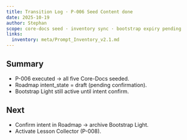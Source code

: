 ```yaml
---
title: Transition Log · P-006 Seed Content done
date: 2025-10-19
author: Stephan
scope: core-docs seed · inventory sync · bootstrap expiry pending
links:
  inventory: meta/Prompt_Inventory_v2.1.md
---
```


## Summary
- P-006 executed → all five Core-Docs seeded.  
- Roadmap intent_state = draft (pending confirmation).  
- Bootstrap Light still active until intent confirm.  

## Next
- Confirm intent in Roadmap → archive Bootstrap Light.  
- Activate Lesson Collector (P-008).  
